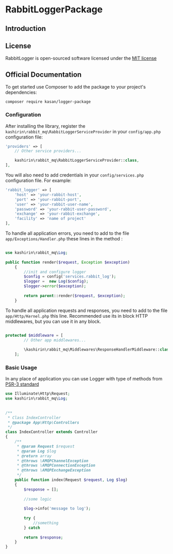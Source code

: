 # RabbitLoggerPackage

## Introduction


## License

RabbitLogger is open-sourced software licensed under the [MIT license](http://opensource.org/licenses/MIT)

## Official Documentation

To get started use Composer to add the package to your project's dependencies:

    composer require kasan/logger-package

### Configuration

After installing the library, register the `kashirin\rabbit_mq\RabbitLoggerServiceProvider` in your `config/app.php` configuration file:

```php
'providers' => [
    // Other service providers...

    kashirin\rabbit_mq\RabbitLoggerServiceProvider::class,
],
```

You will also need to add credentials in your `config/services.php` configuration file. For example:

```php
'rabbit_logger' => [
    'host' => 'your-rabbit-host',
    'port' => 'your-rabbit-port',
    'user' => 'your-rabbit-user-name',
    'password' => 'your-rabbit-user-password',
    'exchange' => 'your-rabbit-exchange',
    'facility' => 'name of project'
],
```


To handle all application errors, you need to add to the file `app/Exceptions/Handler.php` these lines in the method :

```php

use kashirin\rabbit_mq\Log;
    
public function render($request, Exception $exception)
    {
        //init and configure logger
        $config = config('services.rabbit_log');
        $logger =  new Log($config);
        $logger->error($exception);
        
        return parent::render($request, $exception);
    }

```

To handle all application requests and responses, you need to add to the file `app/Http/Kernel.php` this line. Recommended use its in block HTTP middlewares, but you can use it in any block.

```php

protected $middleware = [
        // Other app middlewares...
        
        \kashirin\rabbit_mq\Middlewares\ResponseHandlerMiddleware::class,
    ];

```

### Basic Usage

In any place of application you can use Logger with type of methods from [PSR-3 standard](https://www.php-fig.org/psr/psr-3/)

```php
use Illuminate\Http\Request;
use kashirin\rabbit_mq\Log;
    
        
/**
 * Class IndexController
 * @package App\Http\Controllers
 */
class IndexController extends Controller
{
    /**
     * @param Request $request
     * @param Log $log
     * @return array
     * @throws \AMQPChannelException
     * @throws \AMQPConnectionException
     * @throws \AMQPExchangeException
     */
    public function index(Request $request, Log $log)
    {
        $response = [];
        
        //some logic
        
        $log->info('message to log');
        
        try {
            //something
        } catch 
        
        return $response;
    }
} 
```

